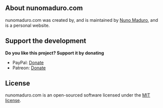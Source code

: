 ## About nunomaduro.com

nunomaduro.com was created by, and is maintained by [Nuno Maduro](https://github.com/nunomaduro), and is a personal website.

## Support the development
**Do you like this project? Support it by donating**

- PayPal: [Donate](https://www.paypal.com/cgi-bin/webscr?cmd=_s-xclick&hosted_button_id=66BYDWAT92N6L)
- Patreon: [Donate](https://www.patreon.com/nunomaduro)

## License

nunomaduro.com is an open-sourced software licensed under the [MIT license](LICENSE.md).
